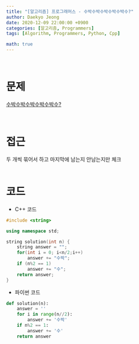 ```yaml
---
title: "[알고리즘] 프로그래머스 - 수박수박수박수박수박수?"
author: Daekyo Jeong
date: 2020-12-09 22:00:00 +0900
categories: [알고리즘, Programmers]
tags: [Algorithm, Programmers, Python, Cpp]

math: true
---
```


<br/>

# **문제**


[수박수박수박수박수박수?](https://programmers.co.kr/learn/courses/30/lessons/12922)

<br/>

# **접근**  
두 개씩 묶어서 하고 마지막에 남는지 안남는지만 체크  
<br/>

# **코드**

- C++ 코드

```cpp
#include <string>

using namespace std;

string solution(int n) {
    string answer = "";
    for(int i = 0; i<n/2;i++)
        answer += "수박";
    if (n%2 == 1)
        answer += "수";          
    return answer;
}
```

- 파이썬 코드   

```py
def solution(n):
    answer = ''
    for i in range(n//2):
        answer += '수박'
    if n%2 == 1:
        answer += '수'
    return answer
```

<br/>
